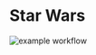 # Star Wars

![example workflow](https://github.com/kihana/star-wars/actions/workflows/main.yaml/badge.svg)
